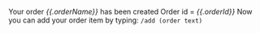 Your order *{{.orderName}}* has been created
Order id = *{{.orderId}}*
Now you can add your order item by typing: 
`/add (order text)`
